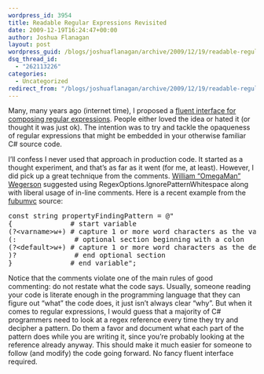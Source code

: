```yaml
---
wordpress_id: 3954
title: Readable Regular Expressions Revisited
date: 2009-12-19T16:24:47+00:00
author: Joshua Flanagan
layout: post
wordpress_guid: /blogs/joshuaflanagan/archive/2009/12/19/readable-regular-expressions-revisited.aspx
dsq_thread_id:
  - "262113226"
categories:
  - Uncategorized
redirect_from: "/blogs/joshuaflanagan/archive/2009/12/19/readable-regular-expressions-revisited.aspx/"
---
```

Many, many years ago (internet time), I proposed a <a href="http://flimflan.com/blog/ReadableRegularExpressions.aspx" target="_blank">fluent interface for composing regular expressions</a>. People either loved the idea or hated it (or thought it was just ok). The intention was to try and tackle the opaqueness of regular expressions that might be embedded in your otherwise familiar C# source code.

I’ll confess I never used that approach in production code. It started as a thought experiment, and that’s as far as it went (for me, at least). However, I did pick up a great technique from the comments. <a href="http://www.omegacoder.com/" target="_blank">William “OmegaMan” Wegerson</a> suggested using RegexOptions.IgnorePatternWhitespace along with liberal usage of in-line comments. Here is a recent example from the <a href="http://code.google.com/p/fubumvc/" target="_blank">fubumvc</a> source:

<div style="padding-bottom: 0px;margin: 0px;padding-left: 0px;padding-right: 0px;float: none;padding-top: 0px" class="wlWriterEditableSmartContent">
  <pre>const string propertyFindingPattern = @"
{              # start variable
(?&lt;varname&gt;w+) # capture 1 or more word characters as the variable name
(:              # optional section beginning with a colon
(?&lt;default&gt;w+) # capture 1 or more word characters as the default value
)?              # end optional section
}              # end variable"; 
</pre>
</div>

Notice that the comments violate one of the main rules of good commenting: do not restate what the code says. Usually, someone reading your code is literate enough in the programming language that they can figure out “what” the code does, it just isn’t always clear “why”. But when it comes to regular expressions, I would guess that a majority of C# programmers need to look at a regex reference every time they try and decipher a pattern. Do them a favor and document what each part of the pattern does while you are writing it, since you’re probably looking at the reference already anyway. This should make it much easier for someone to follow (and modify) the code going forward. No fancy fluent interface required.